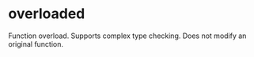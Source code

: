 # overloaded
Function overload. Supports complex type checking. Does not modify an original function.

